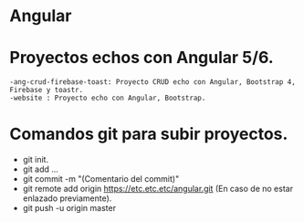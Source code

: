 # Angular

# Proyectos echos con Angular 5/6.

    -ang-crud-firebase-toast: Proyecto CRUD echo con Angular, Bootstrap 4, Firebase y toastr.
    -website : Proyecto echo con Angular, Bootstrap.
    
    
# Comandos git para subir proyectos.

  - git init.
  - git add ...
  - git commit -m "(Comentario del commit)"
  - git remote add origin https://etc.etc.etc/angular.git (En caso de no estar enlazado previamente).
  - git push -u origin master
